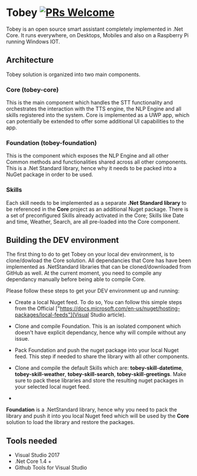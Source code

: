 # Tobey [![PRs Welcome](https://img.shields.io/badge/PRs-welcome-brightgreen.svg?style=flat-square)](http://makeapullrequest.com)

Tobey is an open source smart assistant completely implemented in .Net Core. It runs everywhere, on Desktops, Mobiles and also on a Raspberry Pi running Windows IOT.

## Architecture

Tobey solution is organized into two main components.

### **Core (tobey-core)**
This is the main component which handles the STT functionality and orchestrates the interaction with the TTS engine, the NLP Engine and all skills registered into the system. Core is implemented as a UWP app, which can potentially be extended to offer some additional UI capabilities to the app.

### **Foundation (tobey-foundation)**
This is the component which exposes the NLP Engine and all other Common methods and functionalities shared across all other components. This is a .Net Standard library, hence why it needs to be packed into a NuGet package in order to be used.

### Skills
Each skill needs to be implemented as a separate **.Net Standard library** to be referenced in the **Core** project as an additional Nuget package.
There is a set of preconfigured Skills already activated in the Core; Skills like Date and time, Weather, Search, are all pre-loaded into the Core component.

## Building the DEV environment

The first thing to do to get Tobey on your local dev environment, is to clone/dowload the Core solution.
All dependancies that Core has have been implemented as .NetStandard libraries that can be cloned/downloaded from GitHub as well.
At the current moment, you need to compile any dependancy manually before being able to compile Core.

Please follow these steps to get your DEV environment up and running:

- Create a local Nuget feed. To do so, You can follow this simple steps from the Official ["https://docs.microsoft.com/en-us/nuget/hosting-packages/local-feeds"](Visual Studio article).

- Clone and compile Foundation. This is an isolated component which doesn't have explicit dependancy, hence why will compile without any issue.
- Pack Foundation and push the nuget package into your local Nuget feed. This step if needed to share the library with all other components.
- Clone and compile the default Skills which are: **tobey-skill-datetime**, **tobey-skill-weather**, **tobey-skill-search**, **tobey-skill-greetings**.
Make sure to pack these libraries and store the resulting nuget packages in your selected local nuget feed.
- 





**Foundation** is a .NetStandard library, hence why you need to pack the library and push it into you local Nuget feed which will be used by the **Core** solution to load the library and restore the packages.



## Tools needed

- Visual Studio 2017
- .Net Core 1.4 +
- Github Tools for Visual Studio



